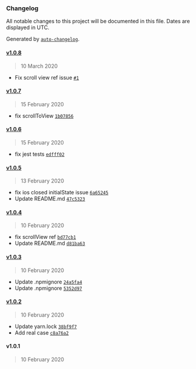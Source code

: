### Changelog

All notable changes to this project will be documented in this file. Dates are displayed in UTC.

Generated by [`auto-changelog`](https://github.com/CookPete/auto-changelog).

#### [v1.0.8](https://github.com/busfor/react-native-collapsible-navbar-scrollview/compare/v1.0.7...v1.0.8)

> 10 March 2020

- Fix scroll view ref issue [`#1`](https://github.com/busfor/react-native-collapsible-navbar-scrollview/pull/1)

#### [v1.0.7](https://github.com/busfor/react-native-collapsible-navbar-scrollview/compare/v1.0.6...v1.0.7)

> 15 February 2020

- fix scrollToView [`1b07856`](https://github.com/busfor/react-native-collapsible-navbar-scrollview/commit/1b0785690290ff1c9e30f0566129ceefa40337cd)

#### [v1.0.6](https://github.com/busfor/react-native-collapsible-navbar-scrollview/compare/v1.0.5...v1.0.6)

> 15 February 2020

- fix jest tests [`edfff02`](https://github.com/busfor/react-native-collapsible-navbar-scrollview/commit/edfff029ddbfcc29eb21b944a229bd68fc909cc7)

#### [v1.0.5](https://github.com/busfor/react-native-collapsible-navbar-scrollview/compare/v1.0.4...v1.0.5)

> 13 February 2020

- fix ios closed initialState issue [`6a65245`](https://github.com/busfor/react-native-collapsible-navbar-scrollview/commit/6a65245cccaf22b5883141f14e580f33b6a3ab8a)
- Update README.md [`47c5323`](https://github.com/busfor/react-native-collapsible-navbar-scrollview/commit/47c532369be3a60e88355c9e1ece0e61fe91bb6c)

#### [v1.0.4](https://github.com/busfor/react-native-collapsible-navbar-scrollview/compare/v1.0.3...v1.0.4)

> 10 February 2020

- fix scrollView ref [`bd77cb1`](https://github.com/busfor/react-native-collapsible-navbar-scrollview/commit/bd77cb1a43ce55428ce6eb93cd723825e702c377)
- Update README.md [`d81ba63`](https://github.com/busfor/react-native-collapsible-navbar-scrollview/commit/d81ba63b2326855ee6cdb0d818e3db164f7367c7)

#### [v1.0.3](https://github.com/busfor/react-native-collapsible-navbar-scrollview/compare/v1.0.2...v1.0.3)

> 10 February 2020

- Update .npmignore [`24a5fa4`](https://github.com/busfor/react-native-collapsible-navbar-scrollview/commit/24a5fa489c96e3e53c3854f5792521def3134fbb)
- Update .npmignore [`5352d97`](https://github.com/busfor/react-native-collapsible-navbar-scrollview/commit/5352d97099b29cdf8066d6e98268cc42286e48b6)

#### [v1.0.2](https://github.com/busfor/react-native-collapsible-navbar-scrollview/compare/v1.0.1...v1.0.2)

> 10 February 2020

- Update yarn.lock [`38bf9f7`](https://github.com/busfor/react-native-collapsible-navbar-scrollview/commit/38bf9f7fc4039a33c73ccf86b5e4564e56146da4)
- Add real case [`c8a76a2`](https://github.com/busfor/react-native-collapsible-navbar-scrollview/commit/c8a76a2c90a42f3d09ea01b70d426a0ac78fd2b0)

#### v1.0.1

> 10 February 2020
